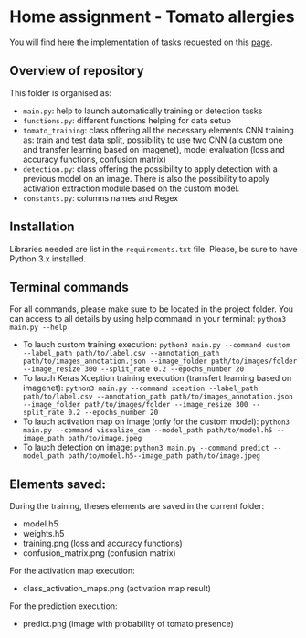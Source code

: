 

# Home assignment - Tomato allergies

You will find here the implementation of tasks requested on this [page](https://github.com/Foodvisor/home-assignment).


## Overview of repository

This folder is organised as:
* ```main.py```: help to launch automatically training or detection tasks
* ```functions.py```: different functions helping for data setup
* ```tomato_training```: class offering all the necessary elements CNN training as: train and test data split, possibility to use two CNN (a custom one and transfer learning based on imagenet), model evaluation (loss and accuracy functions, confusion matrix)
* ```detection.py```: class offering the possibility to apply detection with a previous model on an image. There is also the possibility to apply activation extraction module based on the custom model.
* ```constants.py```: columns names and Regex


## Installation

Libraries needed are list in the `requirements.txt` file. Please, be sure to have Python 3.x installed.


## Terminal commands

For all commands, please make sure to be located in the project folder. You can access to all details by using help command in your terminal: ```python3 main.py --help```

* To lauch custom training execution:
```python3 main.py --command custom --label_path path/to/label.csv --annotation_path path/to/images_annotation.json --image_folder path/to/images/folder --image_resize 300 --split_rate 0.2 --epochs_number 20```
* To lauch Keras Xception training execution (transfert learning based on imagenet):
```python3 main.py --command xception --label_path path/to/label.csv --annotation_path path/to/images_annotation.json --image_folder path/to/images/folder --image_resize 300 --split_rate 0.2 --epochs_number 20```
* To lauch activation map on image (only for the custom model):
```python3 main.py --command visualize_cam --model_path path/to/model.h5 --image_path path/to/image.jpeg```
* To lauch detection on image:
```python3 main.py --command predict --model_path path/to/model.h5--image_path path/to/image.jpeg```


## Elements saved:

During the training, theses elements are saved in the current folder:
* model.h5
* weights.h5
* training.png (loss and accuracy functions)
* confusion_matrix.png (confusion matrix)

For the activation map execution:
* class_activation_maps.png (activation map result)

For the prediction execution:
* predict.png (image with probability of tomato presence)

